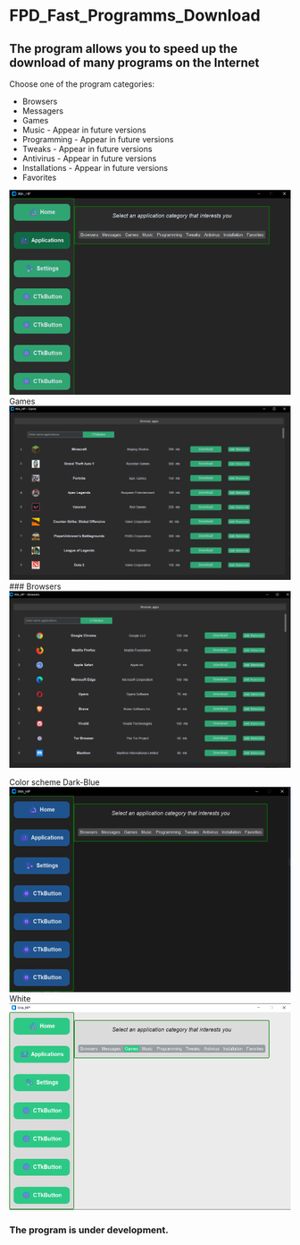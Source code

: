 # FPD_Fast_Programms_Download
## The program allows you to speed up the download of many programs on the Internet

Choose one of the program categories:
* Browsers
* Messagers
* Games
* Music  - Appear in future versions
* Programming  - Appear in future versions
* Tweaks  - Appear in future versions
* Antivirus  - Appear in future versions
* Installations  - Appear in future versions
* Favorites



<img src="./img/Photo_for_GitHab/applications.png">
Games
<img src="./img/Photo_for_GitHab/applications_games.png">
### Browsers
<img src="./img/Photo_for_GitHab/applications_browser.png">

Color scheme
Dark-Blue
<img src="./img/Photo_for_GitHab/dark_blue.png">
White
<img src="./img/Photo_for_GitHab/Write_mod.png">

### The program is under development.
